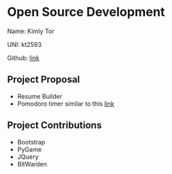 # Open Source Development

Name: Kimly Tor

UNI: kt2593

Github: [link](https://github.com/KimlyTor)

## Project Proposal

- Resume Builder
- Pomodoro timer similar to this [link](https://github.com/ivoronin/TomatoBar)

## Project Contributions

- Bootstrap
- PyGame
- JQuery
- BitWarden
